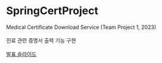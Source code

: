 # SpringCertProject
Medical Certificate Download Service (Team Project 1, 2023) <br><br>
진료 관련 증명서 출력 기능 구현 <br><br>
[발표 슬라이드](https://www.canva.com/design/DAFhukRErPA/hX7rR7Zzy5VgquTg9vVsvw/edit?utm_content=DAFhukRErPA&utm_campaign=designshare&utm_medium=link2&utm_source=sharebutton)
